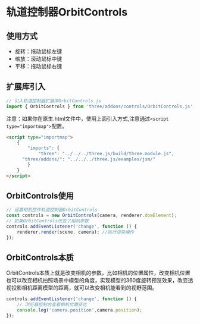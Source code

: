 # 轨道控制器OrbitControls

## 使用方式

- 旋转：拖动鼠标左键
- 缩放：滚动鼠标中键
- 平移：拖动鼠标右键

## 扩展库引入

```js
// 引入轨道控制器扩展库OrbitControls.js
import { OrbitControls } from 'three/addons/controls/OrbitControls.js';
```

注意：如果你在原生.html文件中，使用上面引入方式,注意通过`<script type="importmap">`配置。

```html
<script type="importmap">
    {
		"imports": {
			"three": "../../../three.js/build/three.module.js",
      "three/addons/": "../../../three.js/examples/jsm/"
		}
	}
</script>
```

## OrbitControls使用

```js
// 设置相机控件轨道控制器OrbitControls
const controls = new OrbitControls(camera, renderer.domElement);
// 如果OrbitControls改变了相机参数
controls.addEventListener('change', function () {
    renderer.render(scene, camera); //执行渲染操作
});
```

## OrbitControls本质

OrbitControls本质上就是改变相机的参数，比如相机的位置属性，改变相机位置也可以改变相机拍照场景中模型的角度，实现模型的360度旋转预览效果，改变透视投影相机距离模型的距离，就可以改变相机能看到的视野范围。

```js
controls.addEventListener('change', function () {
    // 浏览器控制台查看相机位置变化
    console.log('camera.position',camera.position);
});
```